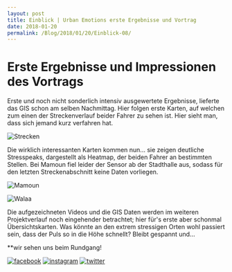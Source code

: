 ```yaml
---
layout: post
title: Einblick | Urban Emotions erste Ergebnisse und Vortrag
date: 2018-01-20
permalink: /Blog/2018/01/20/Einblick-08/
---
```

# Erste Ergebnisse und Impressionen des Vortrags

Erste und noch nicht sonderlich intensiv ausgewertete Ergebnisse, lieferte das GIS schon am selben Nachmittag. Hier folgen erste Karten, auf welchen zum einen der Streckenverlauf beider Fahrer zu sehen ist. Hier sieht man, dass sich jemand kurz verfahren hat. 

![Strecken](https://utransform.github.io/assets/images/01_AlleFahrer_GPS.png "aufgezeichnete GPS Strecken") 

Die wirklich interessanten Karten kommen nun... sie zeigen deutliche Stresspeaks, dargestellt als Heatmap, der beiden Fahrer an bestimmten Stellen. Bei Mamoun fiel leider der Sensor ab der Stadthalle aus, sodass für den letzten Streckenabschnitt keine Daten vorliegen. 

![Mamoun](https://utransform.github.io/assets/images/01b_Mamoun.png "Stresspeaks Mamoun")

![Walaa](https://utransform.github.io/assets/images/02b_Walaa.png "Stresspeaks Walaa")

Die aufgezeichneten Videos und die GIS Daten werden im weiteren Projektverlauf noch eingehender betrachtet; hier für's erste aber schonmal Übersichtskarten. Was könnte an den extrem stressigen Orten wohl passiert sein, dass der Puls so in die Höhe schnellt? Bleibt gespannt und...

**wir sehen uns beim Rundgang!




[![facebook](https://utransform.github.io/assets/images/icon_fb_50.png)](https://www.facebook.com/utransform.geo) [![instagram](https://utransform.github.io/assets/images/icon_insta_50.png)](https://www.instagram.com/utransform_/) [![twitter](https://utransform.github.io/assets/images/iicon_twitter_50.png)](https://twitter.com/_UTransForM)
